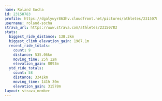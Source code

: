 ```yaml
---
name: Roland Socha
id: 23150783
profile: https://dgalywyr863hv.cloudfront.net/pictures/athletes/23150783/14745672/4/large.jpg
username: roland-socha
strava_url: https://www.strava.com/athletes/23150783
stats:
  biggest_ride_distance: 138.2km
  biggest_climb_elevation_gain: 1987.1m
  recent_ride_totals:
    count: 9
    distance: 535.06km
    moving_time: 25h 12m
    elevation_gain: 8093m
  ytd_ride_totals:
    count: 58
    distance: 3341km
    moving_time: 141h 30m
    elevation_gain: 31578m
layout: strava_member
--- 
```

